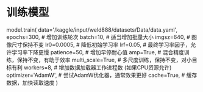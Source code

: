# 训练模型
model.train(
    data='/kaggle/input/weld888/datasets/Data/data.yaml',
    epochs=300,        # 增加训练轮次
    batch=10,          # 适当增加批量大小
    imgsz=640,         # 图像尺寸保持不变
    lr0=0.0005,        # 降低初始学习率
    lrf=0.05,          # 最终学习率因子，允许学习率下降更慢
    patience=50,       # 增加早停耐心值
    amp=True,          # 混合精度训练，保持不变，有助于效率
    multi_scale=True,  # 多尺度训练，保持不变，对小目标有利
    workers=8,         # 增加数据加载器工作进程数 (如果CPU资源允许)
    optimizer='AdamW', # 尝试AdamW优化器，通常效果更好
    cache=True,      # 缓存数据，加快读取速度
)